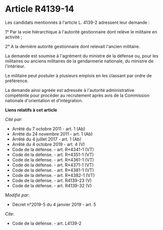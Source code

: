 # Article R4139-14

Les candidats mentionnés à l'article L. 4139-2 adressent leur demande : 

1° Par la voie hiérarchique à l'autorité gestionnaire dont relève le militaire en activité ; 

2° A la dernière autorité gestionnaire dont relevait l'ancien militaire. 

La demande est soumise à l'agrément du ministre de la défense ou, pour les militaires ou anciens militaires de la gendarmerie
nationale, du ministre de l'intérieur. 

Le militaire peut postuler à plusieurs emplois en les classant par ordre de préférence. 

La demande ainsi agréée est adressée à l'autorité administrative compétente pour procéder au recrutement après avis de la
Commission nationale d'orientation et d'intégration.

**Liens relatifs à cet article**

_Cité par_:

  - Arrêté du 7 octobre 2011 - art. 1 (Ab)
  - Arrêté du 24 novembre 2011 - art. 1 (Ab)
  - Arrêté du 4 juillet 2017 - art. 1 (Ab)
  - Arrêté du 4 octobre 2019 - art. 4 (V)
  - Code de la défense. - art. R*4341-1 (VT)
  - Code de la défense. - art. R*4351-1 (VT)
  - Code de la défense. - art. R*4361-1 (VT)
  - Code de la défense. - art. R*4371-1 (VT)
  - Code de la défense. - art. R*4381-1 (VT)
  - Code de la défense. - art. R*4382-1 (VT)
  - Code de la défense. - art. R4139-23 (V)
  - Code de la défense. - art. R4139-32 (V)

_Modifié par_:

  - Décret n°2019-5 du 4 janvier 2019 - art. 5

_Cite_:

  - Code de la défense. - art. L4139-2
